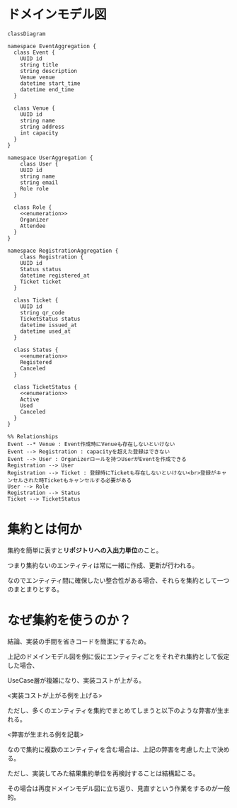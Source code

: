 # ドメインモデル図

```mermaid
classDiagram

namespace EventAggregation {
  class Event {
    UUID id
    string title
    string description
    Venue venue
    datetime start_time
    datetime end_time
  }

  class Venue {
    UUID id
    string name
    string address
    int capacity
  }
}

namespace UserAggregation {
	class User {
    UUID id
    string name
    string email
    Role role
  }
  
  class Role {
    <<enumeration>>
    Organizer
    Attendee
  }
}

namespace RegistrationAggregation {
	class Registration {
    UUID id
    Status status
    datetime registered_at
    Ticket ticket
  }

  class Ticket {
    UUID id
    string qr_code
    TicketStatus status
    datetime issued_at
    datetime used_at
  }

  class Status {
    <<enumeration>>
    Registered
    Canceled
  }

  class TicketStatus {
    <<enumeration>>
    Active
    Used
    Canceled
  }
}

%% Relationships
Event --* Venue : Event作成時にVenueも存在しないといけない
Event --> Registration : capacityを超えた登録はできない
Event --> User : Organizerロールを持つUserがEventを作成できる
Registration --> User
Registration --> Ticket : 登録時にTicketも存在しないといけない<br>登録がキャンセルされた時Ticketもキャンセルする必要がある
User --> Role
Registration --> Status
Ticket --> TicketStatus
```

# 集約とは何か

集約を簡単に表すと**リポジトリへの入出力単位**のこと。

つまり集約ないのエンティティは常に一緒に作成、更新が行われる。

なのでエンティティ間に確保したい整合性がある場合、それらを集約として一つのまとまりとする。

# なぜ集約を使うのか？

結論、実装の手間を省きコードを簡潔にするため。

上記のドメインモデル図を例に仮にエンティティごとをそれぞれ集約として仮定した場合、

UseCase層が複雑になり、実装コストが上がる。

<実装コストが上がる例を上げる>

ただし、多くのエンティティを集約でまとめてしまうと以下のような弊害が生まれる。

<弊害が生まれる例を記載>

なので集約に複数のエンティティを含む場合は、上記の弊害を考慮した上で決める。

ただし、実装してみた結果集約単位を再検討することは結構起こる。

その場合は再度ドメインモデル図に立ち返り、見直すという作業をするのが一般的。
